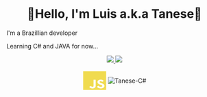 <h1 align="center">👋Hello, I'm Luis a.k.a Tanese👋</h1>

<p>I'm a Brazillian developer</p>
<p>Learning C# and JAVA for now...</p>

<div align="center">
    <a href="https://github.com/Luis-Tanese">
        <img height="165" src="https://github-readme-stats.vercel.app/api?username=Luis-Tanese&show_icons=true&theme=tokyonight&include_all_commits=true&count_private=true"/>
        <img height="165" src="https://github-readme-stats.vercel.app/api/top-langs/?username=Luis-Tanese&layout=compact&langs_count=10&theme=tokyonight&count_private=true"/>
    </a>
</div>

<div style="display: inline_block" align="center"><br>
  <img align="center" alt="Tanese-Js" height="45" width="55" src="https://raw.githubusercontent.com/devicons/devicon/master/icons/javascript/javascript-plain.svg">
  <img align="center" alt="Tanese-C#" height="45" width="50" src="https://cdn.jsdelivr.net/gh/devicons/devicon@latest/icons/csharp/csharp-original.svg">
</div>

